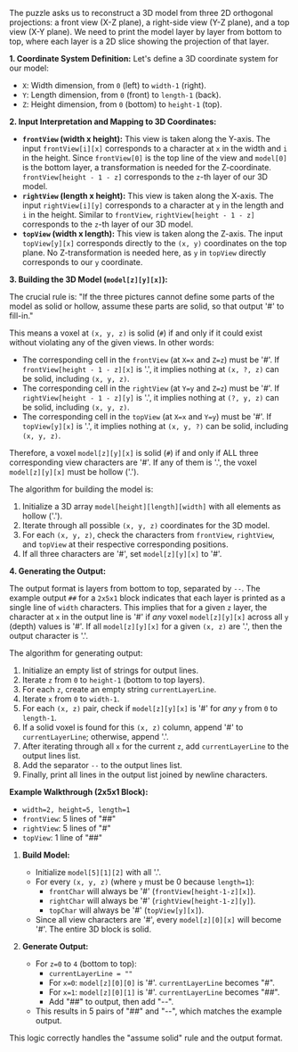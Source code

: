 The puzzle asks us to reconstruct a 3D model from three 2D orthogonal projections: a front view (X-Z plane), a right-side view (Y-Z plane), and a top view (X-Y plane). We need to print the model layer by layer from bottom to top, where each layer is a 2D slice showing the projection of that layer.

**1. Coordinate System Definition:**
Let's define a 3D coordinate system for our model:
*   `X`: Width dimension, from `0` (left) to `width-1` (right).
*   `Y`: Length dimension, from `0` (front) to `length-1` (back).
*   `Z`: Height dimension, from `0` (bottom) to `height-1` (top).

**2. Input Interpretation and Mapping to 3D Coordinates:**

*   **`frontView` (width x height):** This view is taken along the Y-axis. The input `frontView[i][x]` corresponds to a character at `x` in the width and `i` in the height. Since `frontView[0]` is the top line of the view and `model[0]` is the bottom layer, a transformation is needed for the Z-coordinate. `frontView[height - 1 - z]` corresponds to the `z`-th layer of our 3D model.
*   **`rightView` (length x height):** This view is taken along the X-axis. The input `rightView[i][y]` corresponds to a character at `y` in the length and `i` in the height. Similar to `frontView`, `rightView[height - 1 - z]` corresponds to the `z`-th layer of our 3D model.
*   **`topView` (width x length):** This view is taken along the Z-axis. The input `topView[y][x]` corresponds directly to the `(x, y)` coordinates on the top plane. No Z-transformation is needed here, as `y` in `topView` directly corresponds to our `y` coordinate.

**3. Building the 3D Model (`model[z][y][x]`):**

The crucial rule is: "If the three pictures cannot define some parts of the model as solid or hollow, assume these parts are solid, so that output '#' to fill-in."

This means a voxel at `(x, y, z)` is solid (`#`) if and only if it could exist without violating any of the given views. In other words:
*   The corresponding cell in the `frontView` (at `X=x` and `Z=z`) must be '#'. If `frontView[height - 1 - z][x]` is '.', it implies nothing at `(x, ?, z)` can be solid, including `(x, y, z)`.
*   The corresponding cell in the `rightView` (at `Y=y` and `Z=z`) must be '#'. If `rightView[height - 1 - z][y]` is '.', it implies nothing at `(?, y, z)` can be solid, including `(x, y, z)`.
*   The corresponding cell in the `topView` (at `X=x` and `Y=y`) must be '#'. If `topView[y][x]` is '.', it implies nothing at `(x, y, ?)` can be solid, including `(x, y, z)`.

Therefore, a voxel `model[z][y][x]` is solid (`#`) if and only if ALL three corresponding view characters are '#'. If any of them is '.', the voxel `model[z][y][x]` must be hollow ('.').

The algorithm for building the model is:
1.  Initialize a 3D array `model[height][length][width]` with all elements as hollow ('.').
2.  Iterate through all possible `(x, y, z)` coordinates for the 3D model.
3.  For each `(x, y, z)`, check the characters from `frontView`, `rightView`, and `topView` at their respective corresponding positions.
4.  If all three characters are '#', set `model[z][y][x]` to '#'.

**4. Generating the Output:**

The output format is layers from bottom to top, separated by `--`. The example output `##` for a `2x5x1` block indicates that each layer is printed as a single line of `width` characters. This implies that for a given `z` layer, the character at `x` in the output line is '#' if *any* voxel `model[z][y][x]` across all `y` (depth) values is '#'. If all `model[z][y][x]` for a given `(x, z)` are '.', then the output character is '.'.

The algorithm for generating output:
1.  Initialize an empty list of strings for output lines.
2.  Iterate `z` from `0` to `height-1` (bottom to top layers).
3.  For each `z`, create an empty string `currentLayerLine`.
4.  Iterate `x` from `0` to `width-1`.
5.  For each `(x, z)` pair, check if `model[z][y][x]` is '#' for *any* `y` from `0` to `length-1`.
6.  If a solid voxel is found for this `(x, z)` column, append '#' to `currentLayerLine`; otherwise, append '.'.
7.  After iterating through all `x` for the current `z`, add `currentLayerLine` to the output lines list.
8.  Add the separator `--` to the output lines list.
9.  Finally, print all lines in the output list joined by newline characters.

**Example Walkthrough (2x5x1 Block):**

*   `width=2, height=5, length=1`
*   `frontView`: 5 lines of "##"
*   `rightView`: 5 lines of "#"
*   `topView`: 1 line of "##"

1.  **Build Model:**
    *   Initialize `model[5][1][2]` with all '.'.
    *   For every `(x, y, z)` (where `y` must be 0 because `length=1`):
        *   `frontChar` will always be '#' (`frontView[height-1-z][x]`).
        *   `rightChar` will always be '#' (`rightView[height-1-z][y]`).
        *   `topChar` will always be '#' (`topView[y][x]`).
    *   Since all view characters are '#', every `model[z][0][x]` will become '#'. The entire 3D block is solid.

2.  **Generate Output:**
    *   For `z=0` to `4` (bottom to top):
        *   `currentLayerLine = ""`
        *   For `x=0`: `model[z][0][0]` is '#'. `currentLayerLine` becomes "#".
        *   For `x=1`: `model[z][0][1]` is '#'. `currentLayerLine` becomes "##".
        *   Add "##" to output, then add "--".
    *   This results in 5 pairs of "##" and "--", which matches the example output.

This logic correctly handles the "assume solid" rule and the output format.